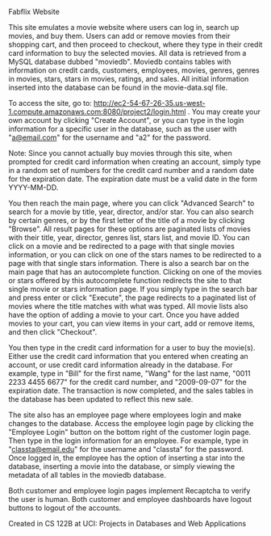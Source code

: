 Fabflix Website

This site emulates a movie website where users can log in, search up movies, and buy them.
Users can add or remove movies from their shopping cart, and then proceed to checkout, where they 
type in their credit card information to buy the selected movies. All data is retrieved from a MySQL
database dubbed "moviedb". Moviedb contains tables with information on credit cards, customers,
employees, movies, genres, genres in movies, stars, stars in movies, ratings, and sales. All initial
information inserted into the database can be found in the movie-data.sql file.

To access the site, go to: http://ec2-54-67-26-35.us-west-1.compute.amazonaws.com:8080/project2/login.html
. You may create your own account by clicking "Create Account", or you can type in the login information for a specific user in the database, 
such as the user with "a@email.com" for the username and "a2" for the password. 

Note: Since you cannot actually buy movies through this site, when prompted for credit card information when creating
an account, simply type in a random set of numbers for the credit card number and a random date for the expiration date.
The expiration date must be a valid date in the form YYYY-MM-DD.

You then reach the main page, where you can click "Advanced Search" to search for a movie by title, year, director, 
and/or star. You can also search by certain genres, or by the first letter of the title of a movie by clicking 
"Browse". All result pages for these options are paginated lists of movies with their title, year, director, 
genres list, stars list, and movie ID. You can click on a movie and be redirected to a page with that single 
movies information, or you can click on one of the stars names to be redirected to a page with that single 
stars information. There is also a search bar on the main page that has an autocomplete function. Clicking 
on one of the movies or stars offered by this autocomplete function redirects the site to that single movie 
or stars information page. If you simply type in the search bar and press enter or click "Execute", the page 
redirects to a paginated list of movies where the title matches with what was typed. All movie lists also have 
the option of adding a movie to your cart. Once you have added movies to your cart, you can view items in your 
cart, add or remove items, and then click "Checkout". 

You then type in the credit card information for a user to buy the movie(s). Either use the credit card information that you entered when creating
an account, or use credit card information already in the database. For example, type in "Bill" for the first name,
"Wang" for the last name, "0011 2233 4455 6677" for the credit card number, and "2009-09-07" for the expiration 
date. The transaction is now completed, and the sales tables in the database has been updated to reflect this
new sale.

The site also has an employee page where employees login and make changes to the database.
Access the employee login page by clicking the "Employee Login" button on the bottom right of the customer login page.
Then type in the login information for an employee. For example, type in "classta@email.edu" for the username
and "classta" for the password. Once logged in, the employee has the option of inserting a star into the 
database, inserting a movie into the database, or simply viewing the metadata of all tables in the moviedb
database.

Both customer and employee login pages implement Recaptcha to verify the user is human.
Both customer and employee dashboards have logout buttons to logout of the accounts.

Created in CS 122B at UCI: Projects in Databases and Web Applications

